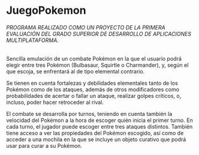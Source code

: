# JuegoPokemon

###### PROGRAMA REALIZADO COMO UN PROYECTO DE LA PRIMERA EVALUACIÓN DEL GRADO SUPERIOR DE DESARROLLO DE APLICACIONES MULTIPLATAFORMA.

Sencilla emulación de un combate Pokémon en la que el usuario podrá elegir entre tres Pokémon (Bulbasaur, Squirtle o Charmander), y, según el que escoja, se enfrentará al de tipo elemental contrario.

Se tienen en cuenta fortalezas y debilidades elementales tanto de los Pokémon como de los ataques, además de otros modificadores como probabilidades de acertar o fallar un ataque, realizar golpes críticos, o, incluso, poder hacer retroceder al rival.

El combate se desarrolla por turnos, teniendo en cuenta también la velocidad del Pokémon a la hora de escoger quién inicia el primer turno. En cada turno, el jugador puede escoger entre tres ataques distintos. También tiene acceso a ver las propiedades del Pokémon escogido, así como de acceder a una mochila en la que se incluye un objeto curativo que podrá usar para curar a su Pokémon.
